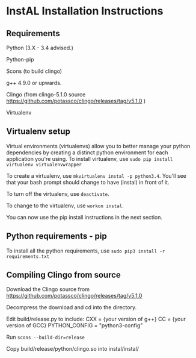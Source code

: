 InstAL Installation Instructions
=======================================

Requirements
------------

Python (3.X - 3.4 advised.)

Python-pip

Scons (to build clingo)

g++ 4.9.0 or upwards.

Clingo (from clingo-5.1.0 source https://github.com/potassco/clingo/releases/tag/v5.1.0 )

Virtualenv

Virtualenv setup
---------------------

Virtual environments (virtualenvs) allow you to better manage your python dependencies by creating a distinct python environment for each application you're using.
To install virtualenv, use ```sudo pip install virtualenv virtualenvwrapper```

To create a virtualenv, use ```mkvirtualenv instal -p python3.4```. You'll see that your bash prompt should change to have (instal) in front of it.

To turn off the virtualenv, use ```deactivate```.

To change to the virtualenv, use ```workon instal```.

You can now use the pip install instructions in the next section.

Python requirements - pip
---------------------------------

To install all the python requirements, use  ```sudo pip3 install -r requirements.txt```

Compiling Clingo from source
----------------------------

Download the Clingo source from https://github.com/potassco/clingo/releases/tag/v5.1.0

Decompress the download and cd into the directory.

Edit build/release.py to include:
CXX = {your version of g++}
CC = {your version of GCC}
PYTHON_CONFIG = "python3-config"

Run ```scons --build-dir=release```

Copy build/release/python/clingo.so into instal/instal/
